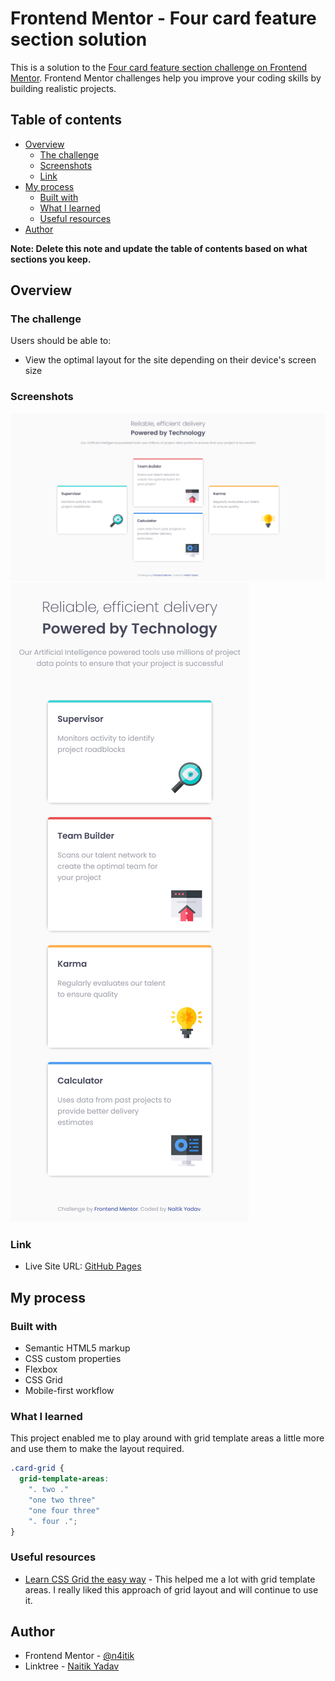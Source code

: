# Frontend Mentor - Four card feature section solution

This is a solution to the [Four card feature section challenge on Frontend Mentor](https://www.frontendmentor.io/challenges/four-card-feature-section-weK1eFYK). Frontend Mentor challenges help you improve your coding skills by building realistic projects.

## Table of contents

- [Overview](#overview)
  - [The challenge](#the-challenge)
  - [Screenshots](#screenshots)
  - [Link](#link)
- [My process](#my-process)
  - [Built with](#built-with)
  - [What I learned](#what-i-learned)
  - [Useful resources](#useful-resources)
- [Author](#author)

**Note: Delete this note and update the table of contents based on what sections you keep.**

## Overview

### The challenge

Users should be able to:

- View the optimal layout for the site depending on their device's screen size

### Screenshots

![](screenshots/desktop.png)
![](screenshots/mobile.png)

### Link

- Live Site URL: [GitHub Pages](https://n4itik.github.io/four-card-feature-section/)

## My process

### Built with

- Semantic HTML5 markup
- CSS custom properties
- Flexbox
- CSS Grid
- Mobile-first workflow

### What I learned

This project enabled me to play around with grid template areas a little more and use them to make the layout required.

```css
.card-grid {
  grid-template-areas:
    ". two ."
    "one two three"
    "one four three"
    ". four .";
}
```

### Useful resources

- [Learn CSS Grid the easy way](https://www.youtube.com/watch?v=rg7Fvvl3taU) - This helped me a lot with grid template areas. I really liked this approach of grid layout and will continue to use it.

## Author

- Frontend Mentor - [@n4itik](https://www.frontendmentor.io/profile/n4itik)
- Linktree - [Naitik Yadav](https://linktr.ee/naitikyadav)
